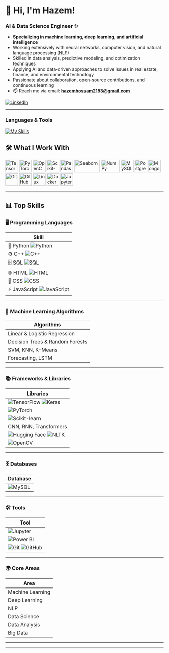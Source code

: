 

# 👋 Hi, I'm Hazem!  
### AI & Data Science Engineer​ ✨

-  **Specializing in machine learning, deep learning, and artificial intelligence**  
-  Working extensively with neural networks, computer vision, and natural language processing (NLP)  
-  Skilled in data analysis, predictive modeling, and optimization techniques  
-  Applying AI and data-driven approaches to solve issues in real estate, finance, and environmental technology  
-  Passionate about collaboration, open-source contributions, and continuous learning  
-  📫 Reach me via email: **hazemhossam2153@gmail.com**  

[![LinkedIn](https://img.shields.io/badge/LinkedIn-0077B5?style=for-the-badge&logo=linkedin&logoColor=white)](https://www.linkedin.com/in/hazem-hossam-4b6506262)

---

### Languages & Tools

[![My Skills](https://skillicons.dev/icons?i=python,c,js,html,css,git,docker,tensorflow,opencv,pandas,mysql,sqlite,arduino&perline=10)](https://skillicons.dev)

## 🛠️ What I Work With  

<p align="left">
  <!-- AI / ML Frameworks -->
  <img src="https://cdn.jsdelivr.net/gh/devicons/devicon/icons/tensorflow/tensorflow-original.svg" width="40" height="40" alt="TensorFlow"/>
  <img src="https://cdn.jsdelivr.net/gh/devicons/devicon/icons/pytorch/pytorch-original.svg" width="40" height="40" alt="PyTorch"/>
  <img src="https://cdn.jsdelivr.net/gh/devicons/devicon/icons/opencv/opencv-original.svg" width="40" height="40" alt="OpenCV"/>
  <img src="https://upload.wikimedia.org/wikipedia/commons/0/05/Scikit_learn_logo_small.svg" width="40" height="40" alt="Scikit-learn"/>
  <img src="https://pandas.pydata.org/static/img/pandas_white.svg" width="40" height="40" alt="Pandas"/>
  <img src="https://seaborn.pydata.org/_static/logo-wide-lightbg.svg" width="80" height="40" alt="Seaborn"/>
  <img src="https://numpy.org/images/logo.svg" width="60" height="40" alt="NumPy"/>
  
  <!-- Data / Databases -->
  <img src="https://cdn.jsdelivr.net/gh/devicons/devicon/icons/mysql/mysql-original.svg" width="40" height="40" alt="MySQL"/>
  <img src="https://cdn.jsdelivr.net/gh/devicons/devicon/icons/postgresql/postgresql-original.svg" width="40" height="40" alt="PostgreSQL"/>
  <img src="https://cdn.jsdelivr.net/gh/devicons/devicon/icons/mongodb/mongodb-original.svg" width="40" height="40" alt="MongoDB"/>
  
  <!-- Tools / Platforms -->
  <img src="https://cdn.jsdelivr.net/gh/devicons/devicon/icons/git/git-original.svg" width="40" height="40" alt="Git"/>
  <img src="https://cdn.jsdelivr.net/gh/devicons/devicon/icons/github/github-original.svg" width="40" height="40" alt="GitHub"/>
  <img src="https://cdn.jsdelivr.net/gh/devicons/devicon/icons/linux/linux-original.svg" width="40" height="40" alt="Linux"/>
  <img src="https://cdn.jsdelivr.net/gh/devicons/devicon/icons/docker/docker-original.svg" width="40" height="40" alt="Docker"/>
  <img src="https://cdn.jsdelivr.net/gh/devicons/devicon/icons/jupyter/jupyter-original.svg" width="40" height="40" alt="Jupyter Notebook"/>
</p>



---


## 📊 Top Skills  
### 🖥️ Programming Languages  
| Skill |
|-------|
| 🐍 Python ![Python](https://img.shields.io/badge/Python-blue?style=for-the-badge&logo=python&logoColor=white) |
| ⚙️ C++ ![C++](https://img.shields.io/badge/C++-00599C?style=for-the-badge&logo=c%2B%2B&logoColor=white) |
| 🗄️ SQL ![SQL](https://img.shields.io/badge/SQL-CC2927?style=for-the-badge&logo=database&logoColor=white) |
| 🌐 HTML ![HTML](https://img.shields.io/badge/HTML5-E34F26?style=for-the-badge&logo=html5&logoColor=white) |
| 🎨 CSS ![CSS](https://img.shields.io/badge/CSS3-1572B6?style=for-the-badge&logo=css3&logoColor=white) |
| ⚡ JavaScript ![JavaScript](https://img.shields.io/badge/JavaScript-F7DF1E?style=for-the-badge&logo=javascript&logoColor=black) |

---

### 🤖 Machine Learning Algorithms  
| Algorithms |
|------------|
| Linear & Logistic Regression |
| Decision Trees & Random Forests |
| SVM, KNN, K-Means |
| Forecasting, LSTM |

---

### 📚 Frameworks & Libraries  
| Libraries |
|-----------|
| ![TensorFlow](https://img.shields.io/badge/TensorFlow-FF6F00?style=for-the-badge&logo=tensorflow&logoColor=white) ![Keras](https://img.shields.io/badge/Keras-D00000?style=for-the-badge&logo=keras&logoColor=white) |
| ![PyTorch](https://img.shields.io/badge/PyTorch-EE4C2C?style=for-the-badge&logo=pytorch&logoColor=white) |
| ![Scikit-learn](https://img.shields.io/badge/Scikit--learn-F7931E?style=for-the-badge&logo=scikit-learn&logoColor=white) |
| CNN, RNN, Transformers |
| ![Hugging Face](https://img.shields.io/badge/HuggingFace-FFD21E?style=for-the-badge&logo=huggingface&logoColor=black) ![NLTK](https://img.shields.io/badge/NLTK-154570?style=for-the-badge) |
| ![OpenCV](https://img.shields.io/badge/OpenCV-5C3EE8?style=for-the-badge&logo=opencv&logoColor=white) |

---

### 🗄️ Databases  
| Database |
|----------|
| ![MySQL](https://img.shields.io/badge/MySQL-4479A1?style=for-the-badge&logo=mysql&logoColor=white) |

---

### 🛠️ Tools  
| Tool |
|------|
| ![Jupyter](https://img.shields.io/badge/Jupyter-F37626?style=for-the-badge&logo=jupyter&logoColor=white) |
| ![Power BI](https://img.shields.io/badge/PowerBI-F2C811?style=for-the-badge&logo=powerbi&logoColor=black) |
| ![Git](https://img.shields.io/badge/Git-F05032?style=for-the-badge&logo=git&logoColor=white) ![GitHub](https://img.shields.io/badge/GitHub-181717?style=for-the-badge&logo=github&logoColor=white) |

---

### 🌍 Core Areas  
| Area |
|------|
| Machine Learning |
| Deep Learning |
| NLP |
| Data Science |
| Data Analysis |
| Big Data |

---


---

<!--
**hazemhossam7-max/hazemhossam7-max** is a ✨ _special_ ✨ repository because its `README.md` (this file) appears on your GitHub profile.

Here are some ideas to get you started:

- 🔭 I’m currently working on ...
- 🌱 I’m currently learning ...
- 👯 I’m looking to collaborate on ...
- 🤔 I’m looking for help with ...
- 💬 Ask me about ...
- 📫 How to reach me: ...
- 😄 Pronouns: ...
- ⚡ Fun fact: ...
-->
